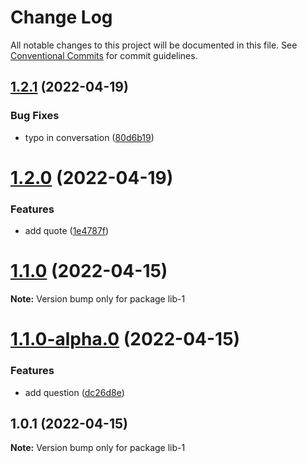 # Change Log

All notable changes to this project will be documented in this file.
See [Conventional Commits](https://conventionalcommits.org) for commit guidelines.

## [1.2.1](https://github.com/thdepauw/lerna-exercise/compare/lib-1@1.2.0...lib-1@1.2.1) (2022-04-19)


### Bug Fixes

* typo in conversation ([80d6b19](https://github.com/thdepauw/lerna-exercise/commit/80d6b19877b05754b72b487866d030066d8bf148))






# [1.2.0](https://github.com/thdepauw/lerna-exercise/compare/lib-1@1.1.0...lib-1@1.2.0) (2022-04-19)


### Features

* add quote ([1e4787f](https://github.com/thdepauw/lerna-exercise/commit/1e4787f2277bf0a7d48aa71e0dddfeb96ed57f09))





# [1.1.0](https://github.com/thdepauw/lerna-exercise/compare/lib-1@1.1.0-alpha.0...lib-1@1.1.0) (2022-04-15)

**Note:** Version bump only for package lib-1





# [1.1.0-alpha.0](https://github.com/thdepauw/lerna-exercise/compare/lib-1@1.0.1...lib-1@1.1.0-alpha.0) (2022-04-15)


### Features

* add question ([dc26d8e](https://github.com/thdepauw/lerna-exercise/commit/dc26d8e905eb4ea2b3b803791a2d9de5dfdc8ac8))






## 1.0.1 (2022-04-15)

**Note:** Version bump only for package lib-1
